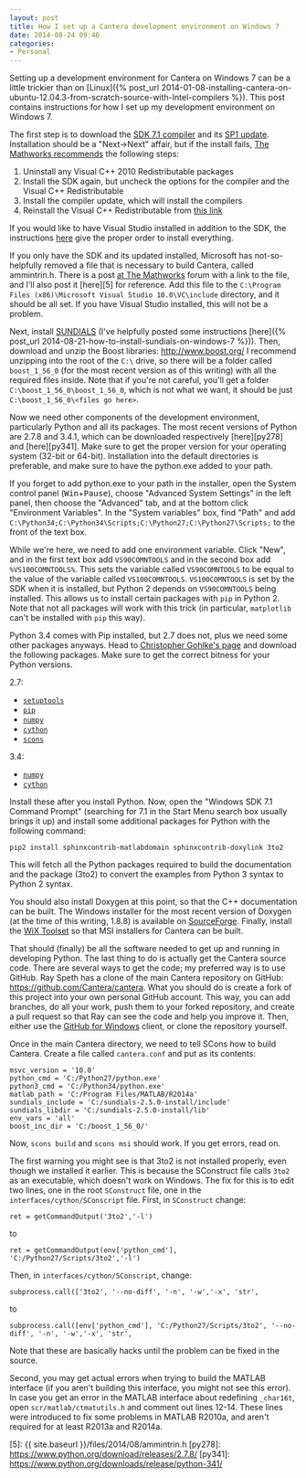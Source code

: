 ```yaml
---
layout: post
title: How I set up a Cantera development environment on Windows 7
date: 2014-08-24 09:46
categories:
- Personal
---
```

Setting up a development environment for Cantera on Windows 7 can be a little
trickier than on [Linux]({% post_url 2014-01-08-installing-cantera-on-ubuntu-12.04.3-from-scratch-source-with-Intel-compilers %}).
This post contains instructions for how I set up my development environment on Windows 7.
<!--more-->

The first step is to download the [SDK 7.1 compiler][1] and its [SP1 update][2].
Installation should be a "Next->Next" affair, but if the install fails,
[The Mathworks recommends][3] the following steps:

1. Uninstall any Visual C++ 2010 Redistributable packages
2. Install the SDK again, but uncheck the options for the compiler and the Visual C++ Redistributable
3. Install the compiler update, which will install the compilers
4. Reinstall the Visual C++ Redistributable from [this link](http://www.microsoft.com/en-us/download/details.aspx?id=14632)

If you would like to have Visual Studio installed in addition to the SDK, the instructions
[here](http://blogs.msdn.com/b/vcblog/archive/2011/03/31/10148110.aspx) give the proper
order to install everything.

If you only have the SDK and its updated installed, Microsoft has not-so-helpfully
removed a file that is necessary to build Cantera, called ammintrin.h. There is a
post [at The Mathworks][4] forum with a link to the file, and I'll also post it
[here][5] for reference. Add this file to the `C:\Program Files (x86)\Microsoft Visual Studio 10.0\VC\include`
directory, and it should be all set. If you have Visual Studio installed,
this will not be a problem.

Next, install [SUNDIALS](http://computation.llnl.gov/casc/sundials/main.html) (I've helpfully
posted some instructions [here]({% post_url 2014-08-21-how-to-install-sundials-on-windows-7 %})).
Then, download and unzip the Boost libraries: <http://www.boost.org/>
I recommend unzipping into the root of the `C:\` drive, so there will be a folder called
`boost_1_56_0` (for the most recent version as of this writing) with all the required files inside.
Note that if you're not careful, you'll get a folder `C:\boost_1_56_0\boost_1_56_0`, which
is not what we want, it should be just `C:\boost_1_56_0\<files go here>`.

Now we need other components of the development environment, particularly Python
and all its packages. The most recent versions of Python are 2.7.8 and 3.4.1, which
can be downloaded respectively [here][py278] and [here][py341]. Make sure to get the
proper version for your operating system (32-bit or 64-bit).
Installation into the default directories is preferable, and make sure
to have the python.exe added to your path.

If you forget to add python.exe to your path
in the installer, open the System control panel (<kbd>Win</kbd>+<kbd>Pause</kbd>), choose
"Advanced System Settings" in the left panel, then choose the "Advanced" tab, and at the
bottom click "Environment Variables". In the "System variables" box, find "Path" and add
`C:\Python34;C:\Python34\Scripts;C:\Python27;C:\Python27\Scripts;` to the front of the
text box.

While we're here, we need to add one environment variable. Click "New", and in the
first text box add `VS90COMNTOOLS` and in the second box add `%VS100COMNTOOLS%`. This
sets the variable called `VS90COMNTOOLS` to be equal to the value of the variable called
`VS100COMNTOOLS`. `VS100COMNTOOLS` is set by the SDK when it is installed, but Python 2
depends on `VS90COMNTOOLS` being installed. This allows us to install certain packages
with `pip` in Python 2. Note that not all packages will work with this trick (in particular,
`matplotlib` can't be installed with `pip` this way).

Python 3.4 comes with Pip installed, but 2.7 does not, plus we need some other packages anyways.
Head to [Christopher Gohlke's page](http://www.lfd.uci.edu/~gohlke/pythonlibs/) and download
the following packages. Make sure to get the correct bitness for your Python versions.

2.7:

-   [`setuptools`](http://www.lfd.uci.edu/~gohlke/pythonlibs/#setuptools)
-   [`pip`](http://www.lfd.uci.edu/~gohlke/pythonlibs/#pip)
-   [`numpy`](http://www.lfd.uci.edu/~gohlke/pythonlibs/#numpy)
-   [`cython`](http://www.lfd.uci.edu/~gohlke/pythonlibs/#cython)
-   [`scons`](http://www.lfd.uci.edu/~gohlke/pythonlibs/#scons)

3.4:

-   [`numpy`](http://www.lfd.uci.edu/~gohlke/pythonlibs/#numpy)
-   [`cython`](http://www.lfd.uci.edu/~gohlke/pythonlibs/#cython)

Install these after you install Python.
Now, open the "Windows SDK 7.1 Command Prompt" (searching for 7.1 in the Start Menu search
box usually brings it up) and install some additional packages for Python with the following command:

    pip2 install sphinxcontrib-matlabdomain sphinxcontrib-doxylink 3to2

This will fetch all the Python packages required to build the documentation and the package (3to2) to
convert the examples from Python 3 syntax to Python 2 syntax.

You should also install Doxygen at this point, so that the C++ documentation can be built.
The Windows installer for the most recent version of Doxygen (at the time of this writing, 1.8.8)
is available on [SourceForge](http://sourceforge.net/projects/doxygen/files/rel-1.8.8/doxygen-1.8.8-setup.exe).
Finally, install the [WiX Toolset](http://wixtoolset.org/) so that MSI installers for Cantera
can be built.

That should (finally) be all the software needed to get up and running in developing Python.
The last thing to do is actually get the Cantera source code.
There are several ways to get the code; my preferred way is to use GitHub.
Ray Speth has a clone of the main Cantera repository on GitHub: <https://github.com/Cantera/cantera>.
What you should do is create a fork of this project into your own personal GitHub account.
This way, you can add branches, do all your work, push them to your forked repository,
and create a pull request so that Ray can see the code and help you improve it.
Then, either use the [GitHub for Windows](http://windows.github.com) client, or clone
the repository yourself.

Once in the main Cantera directory, we need to tell SCons how to build Cantera.
Create a file called `cantera.conf` and put as its contents:

    msvc_version = '10.0'
    python_cmd = 'C:/Python27/python.exe'
    python3_cmd = 'C:/Python34/python.exe'
    matlab_path = 'C:/Program Files/MATLAB/R2014a'
    sundials_include = 'C:/sundials-2.5.0-install/include'
    sundials_libdir = 'C:/sundials-2.5.0-install/lib'
    env_vars = 'all'
    boost_inc_dir = 'C:/boost_1_56_0/'

Now, `scons build` and `scons msi` should work. If you get errors, read on.

The first warning you might see is that 3to2 is not installed properly, even
though we installed it earlier. This is because the SConstruct file calls `3to2`
as an executable, which doesn't work on Windows. The fix for this is to edit
two lines, one in the root `SConstruct` file, one in the `interfaces/cython/SConscript`
file. First, in `SConstruct` change:

    ret = getCommandOutput('3to2','-l')

to

    ret = getCommandOutput(env['python_cmd'], 'C:/Python27/Scripts/3to2','-l')

Then, in `interfaces/cython/SConscript`, change:

    subprocess.call(['3to2', '--no-diff', '-n', '-w','-x', 'str',

to

    subprocess.call([env['python_cmd'], 'C:/Python27/Scripts/3to2', '--no-diff', '-n', '-w','-x', 'str',

Note that these are basically hacks until the problem can be fixed in the source.

Second, you may get actual errors when trying to build the MATLAB interface
(if you aren't building this interface, you might not see this error).
In case you get an error in the MATLAB interface about redefining `_char16t`,
open `scr/matlab/ctmatutils.h` and comment out lines 12-14. These lines
were introduced to fix some problems in MATLAB R2010a, and aren't required
for at least R2013a and R2014a.

[1]: http://www.microsoft.com/en-us/download/details.aspx?id=8279
[2]: http://www.microsoft.com/en-us/download/details.aspx?id=4422
[3]: http://www.mathworks.com/matlabcentral/answers/95039-why-does-the-sdk-7-1-installation-fail-with-an-installation-failed-message-on-my-windows-system
[4]: http://www.mathworks.com/matlabcentral/answers/90383-fix-problem-when-mex-cpp-file
[5]: {{ site.baseurl }}/files/2014/08/ammintrin.h
[py278]: https://www.python.org/download/releases/2.7.8/
[py341]: https://www.python.org/downloads/release/python-341/
